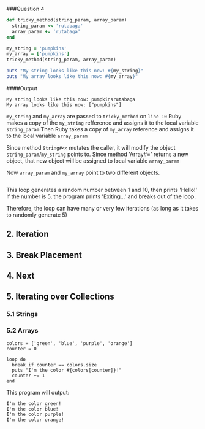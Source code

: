 ###Question 4

```ruby
def tricky_method(string_param, array_param)
  string_param << 'rutabaga'
  array_param += 'rutabaga'
end

my_string = 'pumpkins'
my_array = ['pumpkins']
tricky_method(string_param, array_param)

puts "My string looks like this now: #{my_string}"
puts "My array looks like this now: #{my_array}"
```

####Output
```
My string looks like this now: pumpkinsrutabaga
My array looks like this now: ["pumpkins"]
```
`my_string` and `my_array` are passed to `tricky_method` on `line 10`
Ruby makes a copy of the `my_string` refference and assigns it to the local variable `string_param`
Then Ruby takes a copy of `my_array` reference and assigns it to the local variable `array_param`

Since method `String#<<` mutates the caller, it will modify the object `string_param`/`my_string` points to.
Since method 'Array#=' returns a new object, that new object will be assigned to local variable `array_param`

Now `array_param` and `my_array` point to two different objects.



```

```

This loop generates a random number between 1 and 10, then prints 'Hello!' If the number is 5, the program prints 'Exiting...' and breaks out of the loop.

Therefore, the loop can have many or very few iterations (as long as it takes to randomly generate 5)

## 2. Iteration

## 3. Break Placement

## 4. Next

## 5. Iterating over Collections

### 5.1 Strings

### 5.2 Arrays

```
colors = ['green', 'blue', 'purple', 'orange']
counter = 0

loop do
  break if counter == colors.size
  puts "I'm the color #{colors[counter]}!"
  counter += 1
end
```

This program will output:

```
I'm the color green!
I'm the color blue!
I'm the color purple!
I'm the color orange!
```